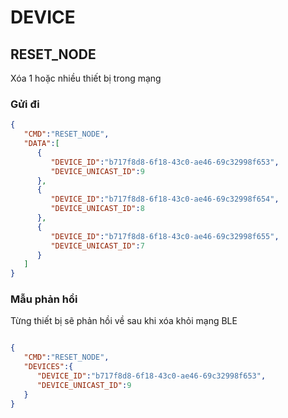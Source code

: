 # DEVICE
## RESET_NODE
Xóa 1 hoặc nhiều thiết bị trong mạng
### Gửi đi

```json
{
   "CMD":"RESET_NODE",
   "DATA":[
      {
         "DEVICE_ID":"b717f8d8-6f18-43c0-ae46-69c32998f653",
         "DEVICE_UNICAST_ID":9
      },
      {
         "DEVICE_ID":"b717f8d8-6f18-43c0-ae46-69c32998f654",
         "DEVICE_UNICAST_ID":8
      },
      {
         "DEVICE_ID":"b717f8d8-6f18-43c0-ae46-69c32998f655",
         "DEVICE_UNICAST_ID":7
      }
   ]
}
```
### Mẫu phản hồi
Từng thiết bị sẽ phản hồi về sau khi xóa khỏi mạng BLE

```json

{
   "CMD":"RESET_NODE",
   "DEVICES":{
      "DEVICE_ID":"b717f8d8-6f18-43c0-ae46-69c32998f653",
      "DEVICE_UNICAST_ID":9
   }
}
```